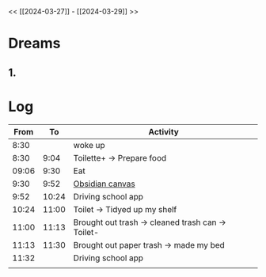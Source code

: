 << [[2024-03-27]] - [[2024-03-29]] >>

# Dreams
## 1. 

# Log

| From  | To    | Activity                                                            |
| ----- | ----- | ------------------------------------------------------------------- |
| 8:30  |       | woke up                                                             |
| 8:30  | 9:04  | Toilette+ -> Prepare food                                           |
| 09:06 | 9:30  | Eat                                                                 |
| 9:30  | 9:52  | [Obsidian canvas](https://youtu.be/vLBd_ADeKIw?si=Q9N0c4L16iQEJdGX) |
| 9:52  | 10:24 | Driving school app                                                  |
| 10:24 | 11:00 | Toilet -> Tidyed up my shelf                                        |
| 11:00 | 11:13 | Brought out trash -> cleaned trash can -> Toilet-                   |
| 11:13 | 11:30 | Brought out paper trash -> made my bed                              |
| 11:32 |       | Driving school app                                                  |
|       |       |                                                                     |
